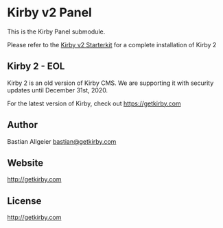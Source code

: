 # Kirby v2 Panel

This is the Kirby Panel submodule.

Please refer to the [Kirby v2 Starterkit](http://github.com/getkirby-v2/starterkit)
for a complete installation of Kirby 2

## Kirby 2 - EOL

Kirby 2 is an old version of Kirby CMS. We are supporting it with security updates until December 31st, 2020. 

For the latest version of Kirby, check out https://getkirby.com

## Author
Bastian Allgeier
<bastian@getkirby.com>

## Website
<http://getkirby.com>

## License
<http://getkirby.com>
